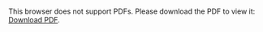 <object data="https://github.com/AndresPedemonteFIUBA/alaBatiente/blob/conBlockMesh/Figuras/Campos%20medios/AvgV-083ms-08Hz.pdf" type="application/pdf" width="700px" height="700px">
    <embed src="https://github.com/AndresPedemonteFIUBA/alaBatiente/blob/conBlockMesh/Figuras/Campos%20medios/AvgV-083ms-08Hz.pdf">
        <p>This browser does not support PDFs. Please download the PDF to view it: <a href="http://yoursite.com/the.pdf">Download PDF</a>.</p>
    </embed>
</object>
